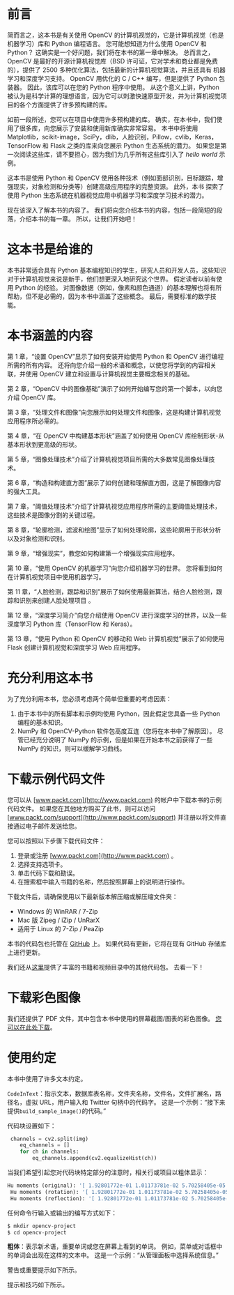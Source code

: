 # 前言

简而言之，这本书是有关使用 OpenCV 的计算机视觉的，它是计算机视觉（也是机器学习）库和 Python 编程语言。 您可能想知道为什么使用 OpenCV 和 Python？ 这确实是一个好问题，我们将在本书的第一章中解决。 总而言之，OpenCV 是最好的开源计算机视觉库（BSD 许可证，它对学术和商业都是免费的），提供了 2500 多种优化算法，包括最新的计算机视觉算法，并且还具有 机器学习和深度学习支持。 OpenCV 用优化的 C / C++ 编写，但是提供了 Python 包装器。 因此，该库可以在您的 Python 程序中使用。 从这个意义上讲，Python 被认为是科学计算的理想语言，因为它可以刺激快速原型开发，并为计算机视觉项目的各个方面提供了许多预构建的库。

如前一段所述，您可以在项目中使用许多预构建的库。 确实，在本书中，我们使用了很多库，向您展示了安装和使用新库确实非常容易。 本书中将使用 Matplotlib，scikit-image，SciPy，dlib，人脸识别，Pillow，cvlib，Keras，TensorFlow 和 Flask 之类的库来向您展示 Python 生态系统的潜力。 如果您是第一次阅读这些库，请不要担心，因为我们为几乎所有这些库引入了 *hello world* 示例。

这本书是使用 Python 和 OpenCV 使用各种技术（例如面部识别，目标跟踪，增强现实，对象检测和分类等）创建高级应用程序的完整资源。 此外，本书
探索了使用 Python 生态系统在机器视觉应用中机器学习和深度学习技术的潜力。

现在该深入了解本书的内容了。 我们将向您介绍本书的内容，包括一段简短的段落，介绍本书的每一章。 所以，让我们开始吧！

# 这本书是给谁的

本书非常适合具有 Python 基本编程知识的学生，研究人员和开发人员，这些知识对于计算机视觉来说是新手，他们想更深入地研究这个世界。 假定读者以前有使用 Python 的经验。 对图像数据（例如，像素和颜色通道）的基本理解也将有所帮助，但不是必需的，因为本书中涵盖了这些概念。 最后，需要标准的数学技能。

# 本书涵盖的内容

第 1 章，“设置 OpenCV”显示了如何安装开始使用 Python 和 OpenCV 进行编程所需的所有内容。 还将向您介绍一般的术语和概念，以使您将学到的内容相关联，并使用 OpenCV 建立和设置与计算机视觉主要概念相关的基础。

第 2 章，“OpenCV 中的图像基础”演示了如何开始编写您的第一个脚本，以向您介绍 OpenCV 库。

第 3 章，“处理文件和图像”向您展示如何处理文件和图像，这是构建计算机视觉应用程序所必需的。

第 4 章，“在 OpenCV 中构建基本形状”涵盖了如何使用 OpenCV 库绘制形状-从基本形状到更高级的形状。

第 5 章，“图像处理技术”介绍了计算机视觉项目所需的大多数常见图像处理技术。

第 6 章，“构造和构建直方图”展示了如何创建和理解直方图，这是了解图像内容的强大工具。

第 7 章，“阈值处理技术”介绍了计算机视觉应用程序所需的主要阈值处理技术，这些技术是图像分割的关键过程。

第 8 章，“轮廓检测，滤波和绘图”显示了如何处理轮廓，这些轮廓用于形状分析以及对象检测和识别。

第 9 章，“增强现实”，教您如何构建第一个增强现实应用程序。

第 10 章，“使用 OpenCV 的机器学习”向您介绍机器学习的世界。 您将看到如何在计算机视觉项目中使用机器学习。

第 11 章，“人脸检测，跟踪和识别”展示了如何使用最新算法，结合人脸检测，跟踪和识别来创建人脸处理项目 。

第 12 章，“深度学习简介”向您介绍使用 OpenCV 进行深度学习的世界，以及一些深度学习 Python 库（TensorFlow 和 Keras）。

第 13 章，“使用 Python 和 OpenCV 的移动和 Web 计算机视觉”展示了如何使用 Flask 创建计算机视觉和深度学习 Web 应用程序。

# 充分利用这本书

为了充分利用本书，您必须考虑两个简单但重要的考虑因素：

1.  由于本书中的所有脚本和示例均使用 Python，因此假定您具备一些 Python 编程的基本知识。
2.  NumPy 和 OpenCV-Python 软件包高度互连（您将在本书中了解原因）。 尽管已经充分说明了 NumPy 的示例，但是如果在开始本书之前获得了一些 NumPy 的知识，则可以缓解学习曲线。

# 下载示例代码文件

您可以从 [www.packt.com](http://www.packt.com) 的帐户中下载本书的示例代码文件。 如果您在其他地方购买了此书，则可以访问 [www.packt.com/support](http://www.packt.com/support) 并注册以将文件直接通过电子邮件发送给您。

您可以按照以下步骤下载代码文件：

1.  登录或注册 [www.packt.com](http://www.packt.com) 。
2.  选择支持选项卡。
3.  单击代码下载和勘误。
4.  在搜索框中输入书籍的名称，然后按照屏幕上的说明进行操作。

下载文件后，请确保使用以下最新版本解压缩或解压缩文件夹：

*   Windows 的 WinRAR / 7-Zip
*   Mac 版 Zipeg / iZip / UnRarX
*   适用于 Linux 的 7-Zip / PeaZip

本书的代码包也托管在 [GitHub](https://github.com/PacktPublishing/Mastering-OpenCV-4-with-Python) 上。 如果代码有更新，它将在现有 GitHub 存储库上进行更新。

我们还从[这里](https://github.com/PacktPublishing/)提供了丰富的书籍和视频目录中的其他代码包。 去看一下！

# 下载彩色图像

我们还提供了 PDF 文件，其中包含本书中使用的屏幕截图/图表的彩色图像。 [您可以在此处下载](https://www.packtpub.com/sites/default/files/downloads/9781789344912_ColorImages.pdf)。

# 使用约定

本书中使用了许多文本约定。

`CodeInText`：指示文本，数据库表名称，文件夹名称，文件名，文件扩展名，路径名，虚拟 URL，用户输入和 Twitter 句柄中的代码字。 这是一个示例：“接下来提供`build_sample_image()`的代码。”

代码块设置如下：

```py
 channels = cv2.split(img)
    eq_channels = []
    for ch in channels:
        eq_channels.append(cv2.equalizeHist(ch))
```

当我们希望引起您对代码块特定部分的注意时，相关行或项目以粗体显示：

```py
Hu moments (original): '[ 1.92801772e-01 1.01173781e-02 5.70258405e-05 1.96536742e-06 2.46949980e-12 -1.88337981e-07 2.06595472e-11]'
 Hu moments (rotation): '[ 1.92801772e-01 1.01173781e-02 5.70258405e-05 1.96536742e-06 2.46949980e-12 -1.88337981e-07 2.06595472e-11]'
 Hu moments (reflection): '[ 1.92801772e-01 1.01173781e-02 5.70258405e-05 1.96536742e-06 2.46949980e-12 -1.88337981e-07 -2.06595472e-11]'
```

任何命令行输入或输出的编写方式如下：

```py
$ mkdir opencv-project
$ cd opencv-project
```

**粗体**：表示新术语，重要单词或您在屏幕上看到的单词。 例如，菜单或对话框中的单词会出现在这样的文本中。 这是一个示例：“从管理面板中选择系统信息。”

警告或重要提示如下所示。

提示和技巧如下所示。